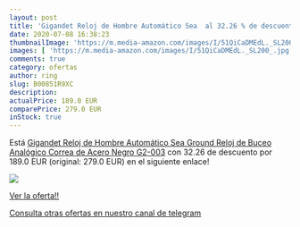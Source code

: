 ```yaml
---
layout: post
title: 'Gigandet Reloj de Hombre Automático Sea  al 32.26 % de descuento'
date: 2020-07-08 16:38:23
thumbnailImage: 'https://m.media-amazon.com/images/I/51QiCaDMEdL._SL200_.jpg'
images: [ 'https://m.media-amazon.com/images/I/51QiCaDMEdL._SL200_.jpg' ]
comments: true
category: ofertas
author: ring
slug: B00851R9XC
description:
actualPrice: 189.0 EUR
comparePrice: 279.0 EUR
inStock: true
---
```


Está [Gigandet Reloj de Hombre Automático Sea Ground Reloj de Buceo Analógico Correa de Acero Negro G2-003](https://www.amazon.com/dp/B00851R9XC/?tag=redken08-20) con 32.26 de descuento por 189.0 EUR (original: 279.0 EUR) en el siguiente enlace!

[![](https://m.media-amazon.com/images/I/51QiCaDMEdL._SL200_.jpg)](https://www.amazon.com/dp/B00851R9XC/?tag=redken08-20)

[Ver la oferta!!](https://www.amazon.com/dp/B00851R9XC/?tag=redken08-20)

[Consulta otras ofertas en nuestro canal de telegram](https://t.me/s/ofertas25)
